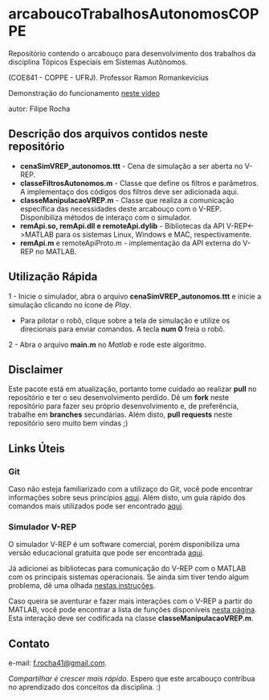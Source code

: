 # arcaboucoTrabalhosAutonomosCOPPE

Repositório contendo o arcabouço para desenvolvimento dos trabalhos da disciplina Tópicos Especiais em Sistemas Autônomos.

(COE841 - COPPE - UFRJ). Professor Ramon Romankevicius

Demonstração do funcionamento [neste vídeo](https://youtu.be/vqlOiuc-Fu0)

autor: Filipe Rocha

## Descrição dos arquivos contidos neste repositório

- **cenaSimVREP_autonomos.ttt** - Cena de simulação a ser aberta no V-REP.
- **classeFiltrosAutonomos.m**  - Classe que define os filtros e parâmetros. A implementaço dos códigos dos filtros deve ser adicionada aqui.
- **classeManipulacaoVREP.m**   - Classe que realiza a comunicação específica das necessidades deste arcabouço com o V-REP. Disponibiliza métodos de interaço com o simulador.
- **remApi.so, remApi.dll e remoteApi.dylib**  - Bibliotecas da API V-REP<->MATLAB para os sistemas Linux, Windows e MAC, respectivamente.
- **remApi.m** e remoteApiProto.m - implementação da API externa do V-REP no MATLAB.

## Utilização Rápida

1 - Inicie o simulador, abra o arquivo **cenaSimVREP_autonomos.ttt** e inicie a simulação clicando no ícone de *Play*.
  - Para pilotar o robô, clique sobre a tela de simulação e utilize os direcionais para enviar comandos. A tecla **num 0** freia o robô.
  
2 - Abra o arquivo **main.m** no *Matlab* e rode este algoritmo.

## Disclaimer

Este pacote está em atualização, portanto tome cuidado ao realizar **pull** no repositório e ter o seu desenvolvimento perdido. Dê um **fork** neste repositório para fazer seu próprio desenvolvimento e, de preferência, trabalhe em **branches** secundárias. Além disto, **pull requests** neste repositório sero muito bem vindas ;)

## Links Úteis

### Git

Caso não esteja familiarizado com a utilizaço do Git, você pode encontrar informações sobre seus princípios [aqui](https://git-scm.com/book/pt-br/v1/Primeiros-passos-No%C3%A7%C3%B5es-B%C3%A1sicas-de-Git). Além disto, um guia rápido dos comandos mais utilizados pode ser encontrado [aqui](http://rogerdudler.github.io/git-guide/index.pt_BR.html).

### Simulador V-REP

O simulador V-REP é um software comercial, porém disponibiliza uma versão educacional gratuita que pode ser encontrada [aqui](http://www.coppeliarobotics.com/downloads.html).

Já adicionei as bibliotecas para comunicação do V-REP com o MATLAB com os principais sistemas operacionais. Se ainda sim tiver tendo algum problema, dê uma olhada [nestas instruções](http://www.coppeliarobotics.com/helpFiles/en/remoteApiClientSide.htm).

Caso queira se aventurar e fazer mais interações com o V-REP a partir do MATLAB, você pode encontrar a lista de funções disponíveis [nesta página](http://www.coppeliarobotics.com/helpFiles/en/remoteApiFunctionsMatlab.htm). Esta interação deve ser codificada na classe **classeManipulacaoVREP.m**.

## Contato

e-mail: f.rocha41@gmail.com.

*Compartilhar é crescer mais rápido.*
Espero que este arcabouço contribua no aprendizado dos conceitos da disciplina. :)


